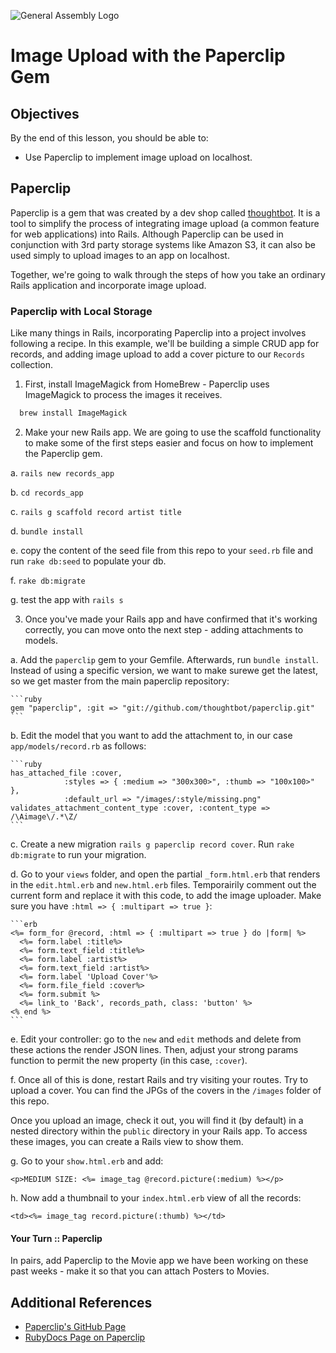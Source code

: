 ![General Assembly Logo](http://i.imgur.com/ke8USTq.png)

# Image Upload with the Paperclip Gem

## Objectives

By the end of this lesson, you should be able to:

- Use Paperclip to implement image upload on localhost.

## Paperclip

Paperclip is a gem that was created by a dev shop called [thoughtbot](https://thoughtbot.com/).
It is a tool to simplify the process of integrating image upload (a common feature for web applications) into Rails. Although Paperclip can be used in conjunction with 3rd party storage systems like Amazon S3, it can also be used simply to upload images to an app on localhost.

Together, we're going to walk through the steps of how you take an ordinary Rails application and incorporate image upload.

### Paperclip with Local Storage

Like many things in Rails, incorporating Paperclip into a project involves following a recipe.
In this example, we'll be building a simple CRUD app for records, and adding image upload to add a cover picture to our `Records` collection.

1. First, install ImageMagick from HomeBrew - Paperclip uses ImageMagick to process the images it receives.

  ```bash
    brew install ImageMagick
  ```

2. Make your new Rails app. We are going to use the scaffold functionality to make some of the first steps easier and focus on how to implement the Paperclip gem.

  a. `rails new records_app`

  b. `cd records_app`

  c. `rails g scaffold record artist title`

  d. `bundle install`

  e. copy the content of the seed file from this repo to your `seed.rb` file and run `rake db:seed` to populate your db.

  f. `rake db:migrate`

  g. test the app with `rails s`

3. Once you've made your Rails app and have confirmed that it's working correctly, you can move onto the next step - adding attachments to models.

  a. Add the `paperclip` gem to your Gemfile. Afterwards, run `bundle install`. Instead of using a specific version, we want to make surewe get the latest, so we get master from the main paperclip repository:

    ```ruby
    gem "paperclip", :git => "git://github.com/thoughtbot/paperclip.git"
    ```

  b. Edit the model that you want to add the attachment to, in our case `app/models/record.rb` as follows:

    ```ruby
    has_attached_file :cover,
                :styles => { :medium => "300x300>", :thumb => "100x100>" },
                :default_url => "/images/:style/missing.png"
    validates_attachment_content_type :cover, :content_type => /\Aimage\/.*\Z/
    ```

  c. Create a new migration `rails g paperclip record cover`.
  Run `rake db:migrate` to run your migration.

  d. Go to your `views` folder, and open the partial `_form.html.erb` that renders in the `edit.html.erb` and `new.html.erb` files.
  Temporairily comment out the current form and replace it with this code, to add the image uploader. Make sure you have `:html => { :multipart => true }`:

    ```erb
    <%= form_for @record, :html => { :multipart => true } do |form| %>
      <%= form.label :title%>
      <%= form.text_field :title%>
      <%= form.label :artist%>
      <%= form.text_field :artist%>
      <%= form.label 'Upload Cover'%>
      <%= form.file_field :cover%>
      <%= form.submit %>
      <%= link_to 'Back', records_path, class: 'button' %>
    <% end %>
    ```

  e. Edit your controller: go to the `new` and `edit` methods and delete from these actions the render JSON lines. Then, adjust your strong params function to permit the new property (in this case, `:cover`).

  f. Once all of this is done, restart Rails and try visiting your routes.
  Try to upload a cover. You can find the JPGs of the covers in the `/images` folder of this repo.

  Once you upload an image, check it out, you will find it (by default) in a nested directory within the `public` directory in your Rails app. To access these images, you can create a Rails view to show them.

  g. Go to your `show.html.erb` and add:

  ```erb
  <p>MEDIUM SIZE: <%= image_tag @record.picture(:medium) %></p>
  ```

  h. Now add a thumbnail to your `index.html.erb` view of all the records:

  ```erb
  <td><%= image_tag record.picture(:thumb) %></td>
  ```

#### Your Turn :: Paperclip

In pairs, add Paperclip to the Movie app we have been working on these past weeks - make it so that you can attach Posters to Movies.

## Additional References
- [Paperclip's GitHub Page](https://github.com/thoughtbot/paperclip)
- [RubyDocs Page on Paperclip](http://www.rubydoc.info/gems/paperclip/Paperclip)
